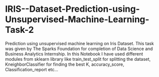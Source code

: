 # IRIS--Dataset-Prediction-using-Unsupervised-Machine-Learning-Task-2
Prediction using unsupervised machine learning on Iris Dataset. This task was given by The Sparks Foundation for completion of Data Science and Business Analytics Internship. In this Notebook I have used different modules from sklearn library like train_test_split for splitting the dataset, KneighborClassifier for finding the best K, accuracy_score, Classification_report etc...
